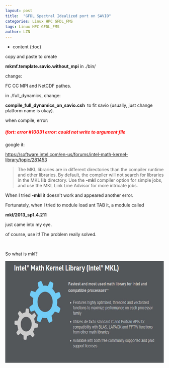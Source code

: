 ```yaml
---
layout: post
title:  "GFDL Spectral Idealized port on SAVIO" 
categories: Linux HPC GFDL_FMS
tags: Linux HPC GFDL_FMS
author: LZN
---
```


* content
{:toc}

copy and paste to create

<strong>mkmf.template.savio.without_mpi</strong> in ./bin/

change:

FC CC MPI and NetCDF pathes.

in ./full_dynamics, change:

<strong>compile_full_dynamics_on_savio.csh </strong> to fit savio (usually, just change platform name is okay).

when compile, error:
<h5><span style="color: #ff0000;">ifort: error #10031 error: could not write to argument file</span></h5>
google it:

https://software.intel.com/en-us/forums/intel-math-kernel-library/topic/281453
<blockquote>The MKL libraries are in different directories than the compiler runtime and other libraries. By default, the compiler will not search for libraries in the MKL <b>lib</b> directory. Use the <b>-mkl</b> compiler option for simple jobs, and use the MKL Link Line Advisor for more intricate jobs.</blockquote>
When I tried <strong>-mkl</strong> it doesn't work and appeared another error.

Fortunately, when I tried to module load ant TAB it, a module called

<strong>mkl/2013_sp1.4.211</strong>

just came into my eye.

of course, use it! The problem really solved.

&nbsp;

So what is mkl?

<a href="../uploads/2016/10/Snap1.jpg"><img class="alignnone size-full wp-image-889" src="../uploads/2016/10/Snap1.jpg" alt="snap1" width="672" height="324" /></a><span id="transmark" style="display: none; width: 0px; height: 0px;"></span>

&nbsp;

&nbsp;